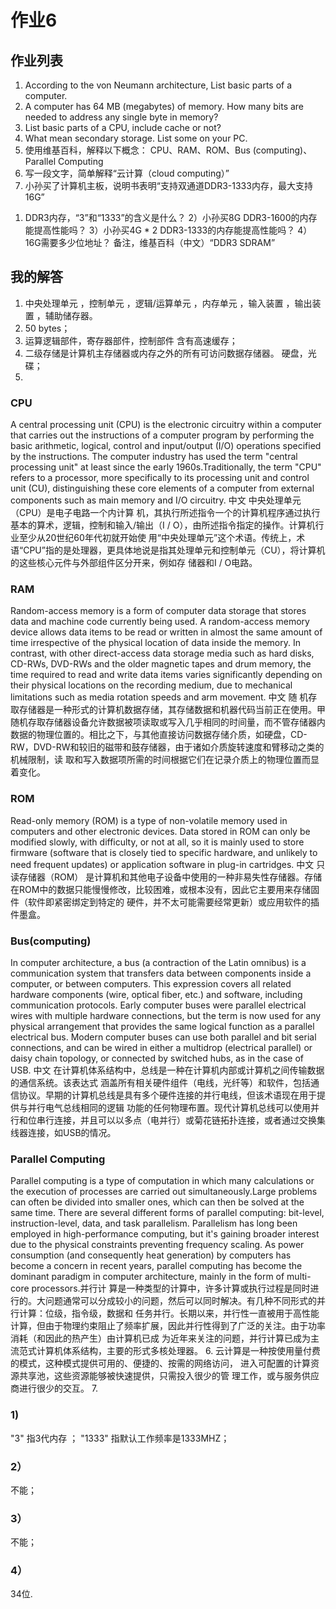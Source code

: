 # 作业6
## 作业列表
1. According to the von Neumann architecture, List basic parts of a computer.
2. A computer has 64 MB (megabytes) of memory. How many bits are needed to address any single byte in memory?
3. List basic parts of a CPU, include cache or not?
4. What mean secondary storage. List some on your PC. 
5. 使用维基百科，解释以下概念：
CPU、RAM、ROM、Bus (computing)、Parallel Computing
6. 写一段文字，简单解释“云计算（cloud computing）”
7. 小孙买了计算机主板，说明书表明“支持双通道DDR3-1333内存，最大支持16G”
1) DDR3内存，“3”和“1333”的含义是什么？
2）小孙买8G DDR3-1600的内存能提高性能吗？
3）小孙买4G * 2 DDR3-1333的内存能提高性能吗？
4）16G需要多少位地址？
备注，维基百科（中文）“DDR3 SDRAM”
## 我的解答
1. 中央处理单元 ，控制单元 ，逻辑/运算单元 ，内存单元 ，输入装置 ，输出装置 ，辅助储存器。
2. 50 bytes；
3. 运算逻辑部件，寄存器部件，控制部件 含有高速缓存；
4. 二级存储是计算机主存储器或内存之外的所有可访问数据存储器。 硬盘，光碟；
5.
### CPU 
A central processing unit (CPU) is the electronic circuitry within a computer that carries out the instructions of a 
computer program by performing the basic arithmetic, logical, control and input/output (I/O) operations specified by the 
instructions. The computer industry has used the term "central processing unit" at least since the early 1960s.Traditionally, 
the term "CPU" refers to a processor, more specifically to its processing unit and control unit (CU), distinguishing these core 
elements of a computer from external components such as main memory and I/O circuitry.  中文 中央处理单元（CPU）是电子电路一个内计算
机，其执行所述指令一个的计算机程序通过执行基本的算术，逻辑，控制和输入/输出（I / O），由所述指令指定的操作。计算机行业至少从20世纪60年代初就开始使
用“中央处理单元”这个术语。传统上，术语“CPU”指的是处理器，更具体地说是指其处理单元和控制单元（CU），将计算机的这些核心元件与外部组件区分开来，例如存
储器和I / O电路。
### RAM
Random-access memory is a form of computer data storage that stores data and machine code currently being used. A random-access 
memory device allows data items to be read or written in almost the same amount of time irrespective of the physical location of 
data inside the memory. In contrast, with other direct-access data storage media such as hard disks, CD-RWs, DVD-RWs and the 
older magnetic tapes and drum memory, the time required to read and write data items varies significantly depending on their 
physical locations on the recording medium, due to mechanical limitations such as media rotation speeds and arm movement. 中文 随
机存取存储器是一种形式的计算机数据存储，其存储数据和机器代码当前正在使用。甲随机存取存储器设备允许数据被项读取或写入几乎相同的时间量，而不管存储器内
数据的物理位置的。相比之下，与其他直接访问数据存储介质，如硬盘，CD-RW，DVD-RW和较旧的磁带和鼓存储器，由于诸如介质旋转速度和臂移动之类的机械限制，读
取和写入数据项所需的时间根据它们在记录介质上的物理位置而显着变化。
### ROM
Read-only memory (ROM) is a type of non-volatile memory used in computers and other electronic devices. Data stored in ROM can 
only be modified slowly, with difficulty, or not at all, so it is mainly used to store firmware (software that is closely tied 
to specific hardware, and unlikely to need frequent updates) or application software in plug-in cartridges.  中文 只读存储器（ROM）
是计算机和其他电子设备中使用的一种非易失性存储器。存储在ROM中的数据只能慢慢修改，比较困难，或根本没有，因此它主要用来存储固件（软件即紧密绑定到特定的
硬件，并不太可能需要经常更新）或应用软件的插件墨盒。
### Bus(computing)
In computer architecture, a bus (a contraction of the Latin omnibus) is a communication system that transfers data between 
components inside a computer, or between computers. This expression covers all related hardware components (wire, optical fiber, 
etc.) and software, including communication protocols.
Early computer buses were parallel electrical wires with multiple hardware connections, but the term is now used for any 
physical arrangement that provides the same logical function as a parallel electrical bus. Modern computer buses can use both 
parallel and bit serial connections, and can be wired in either a multidrop (electrical parallel) or daisy chain topology, or 
connected by switched hubs, as in the case of USB.  中文  在计算机体系结构中，总线是一种在计算机内部或计算机之间传输数据的通信系统。该表达式
涵盖所有相关硬件组件（电线，光纤等）和软件，包括通信协议。早期的计算机总线是具有多个硬件连接的并行电线，但该术语现在用于提供与并行电气总线相同的逻辑
功能的任何物理布置。现代计算机总线可以使用并行和位串行连接，并且可以以多点（电并行）或菊花链拓扑连接，或者通过交换集线器连接，如USB的情况。
### Parallel Computing
Parallel computing is a type of computation in which many calculations or the execution of processes are carried out 
simultaneously.Large problems can often be divided into smaller ones, which can then be solved at the same time. There are 
several different forms of parallel computing: bit-level, instruction-level, data, and task parallelism. Parallelism has long 
been employed in high-performance computing, but it's gaining broader interest due to the physical constraints preventing 
frequency scaling. As power consumption (and consequently heat generation) by computers has become a concern in recent years, 
parallel computing has become the dominant paradigm in computer architecture, mainly in the form of multi-core processors.并行计
算是一种类型的计算中，许多计算或执行过程是同时进行的。大问题通常可以分成较小的问题，然后可以同时解决。有几种不同形式的并行计算：位级，指令级，数据和
任务并行。长期以来，并行性一直被用于高性能计算，但由于物理约束阻止了频率扩展，因此并行性得到了广泛的关注。由于功率消耗（和因此的热产生）由计算机已成
为近年来关注的问题，并行计算已成为主流范式计算机体系结构，主要的形式多核处理器。
6. 云计算是一种按使用量付费的模式，这种模式提供可用的、便捷的、按需的网络访问， 进入可配置的计算资源共享池，这些资源能够被快速提供，只需投入很少的管
理工作，或与服务供应商进行很少的交互。
7. 
### 1)
"3" 指3代内存 ； "1333" 指默认工作频率是1333MHZ；
### 2）
不能；
### 3）
不能；
### 4）
34位.
